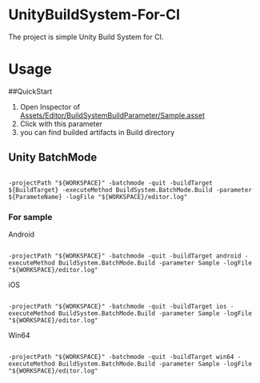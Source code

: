 ﻿# UnityBuildSystem-For-CI

The project is simple Unity Build System for CI.

# Usage

##QuickStart

1. Open Inspector of [Assets/Editor/BuildSystemBuildParameter/Sample.asset](https://github.com/Marimoiro/UnityBuildSystem-For-CI/blob/master/Assets/Editor/BuildSystem/BuildParameters/Sample.asset)
2. Click with this parameter
3. you can find builded artifacts in Build directory

## Unity BatchMode

``` 

-projectPath "${WORKSPACE}" -batchmode -quit -buildTarget ${BuildTarget} -executeMethod BuildSystem.BatchMode.Build -parameter ${ParameteName} -logFile "${WORKSPACE}/editor.log"

```

### For sample 

Android

``` 

-projectPath "${WORKSPACE}" -batchmode -quit -buildTarget android -executeMethod BuildSystem.BatchMode.Build -parameter Sample -logFile "${WORKSPACE}/editor.log"

```

iOS

``` 

-projectPath "${WORKSPACE}" -batchmode -quit -buildTarget ios -executeMethod BuildSystem.BatchMode.Build -parameter Sample -logFile "${WORKSPACE}/editor.log"

```

Win64

``` 

-projectPath "${WORKSPACE}" -batchmode -quit -buildTarget win64 -executeMethod BuildSystem.BatchMode.Build -parameter Sample -logFile "${WORKSPACE}/editor.log"

```
